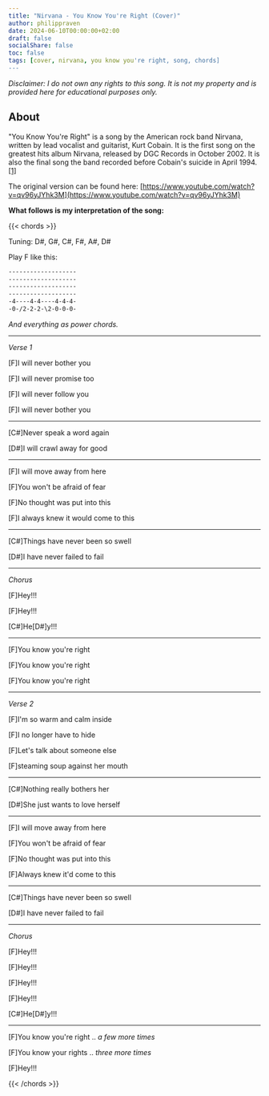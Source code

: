 ```yaml
---
title: "Nirvana - You Know You're Right (Cover)"
author: philippraven
date: 2024-06-10T00:00:00+02:00
draft: false
socialShare: false
toc: false
tags: [cover, nirvana, you know you're right, song, chords]
---
```


_Disclaimer: I do not own any rights to this song. It is not my property and is provided here for educational purposes only._

## About
"You Know You're Right" is a song by the American rock band Nirvana, written by lead vocalist and guitarist, Kurt Cobain. It is the first song on the greatest hits album Nirvana, released by DGC Records in October 2002. It is also the final song the band recorded before Cobain's suicide in April 1994. [[1]](https://en.wikipedia.org/wiki/You_Know_You%27re_Right)

The original version can be found here: [https://www.youtube.com/watch?v=qv96yJYhk3M](https://www.youtube.com/watch?v=qv96yJYhk3M)

**What follows is my interpretation of the song:**

{{< chords >}}

Tuning: D#, G#, C#, F#, A#, D#

Play F like this:
```txt
-------------------
-------------------
-------------------
-------------------
-4----4-4----4-4-4-
-0-/2-2-2-\2-0-0-0-
```

_And everything as power chords._

---

_Verse 1_

[F]I will never bother you

[F]I will never promise too

[F]I will never follow you

[F]I will never bother you

---

[C#]Never speak a word again

[D#]I will crawl away for good

---

[F]I will move away from here

[F]You won't be afraid of fear

[F]No thought was put into this

[F]I always knew it would come to this

---

[C#]Things have never been so swell

[D#]I have never failed to fail

---
 
_Chorus_

[F]Hey!!!

[F]Hey!!!

[C#]He[D#]y!!!

---
 
[F]You know you're right

[F]You know you're right

[F]You know you're right

---

_Verse 2_

[F]I'm so warm and calm inside

[F]I no longer have to hide

[F]Let's talk about someone else

[F]steaming soup against her mouth

---

[C#]Nothing really bothers her

[D#]She just wants to love herself

---

[F]I will move away from here

[F]You won't be afraid of fear

[F]No thought was put into this

[F]Always knew it'd come to this

---

[C#]Things have never been so swell

[D#]I have never failed to fail

---

_Chorus_

[F]Hey!!!

[F]Hey!!!

[F]Hey!!!

[F]Hey!!!

[C#]He[D#]y!!!

---

[F]You know you're right .. _a few more times_

[F]You know your rights .. _three more times_

[F]Hey!!!

{{< /chords >}}